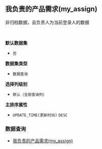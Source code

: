## 我负责的产品需求(my_assign) <!-- {docsify-ignore-all} -->

非归档数据，且负责人为当前登录人的数据

<br>
<p class="panel-title"><b>默认数据集</b></p>

* `否`

<p class="panel-title"><b>数据集类型</b></p>

* `数据查询`

<p class="panel-title"><b>选择列级别</b></p>

* `默认（全部查询列）`


<p class="panel-title"><b>主排序属性</b></p>

* `UPDATE_TIME(更新时间)` `DESC`



### 数据查询
  * [我负责的产品需求(my_assign)](module/ProdMgmt/idea/query/my_assign)
